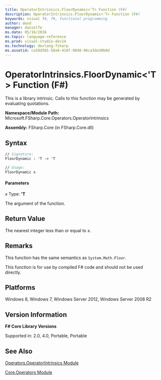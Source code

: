 ```yaml
---
title: OperatorIntrinsics.FloorDynamic<'T> Function (F#)
description: OperatorIntrinsics.FloorDynamic<'T> Function (F#)
keywords: visual f#, f#, functional programming
author: dend
manager: danielfe
ms.date: 05/16/2016
ms.topic: language-reference
ms.prod: visual-studio-dev14
ms.technology: devlang-fsharp
ms.assetid: ca58d501-58a9-418f-9898-06ca3de30b9d
---
```


# OperatorIntrinsics.FloorDynamic<'T> Function (F#)

This is a library intrinsic. Calls to this function may be generated by evaluating quotations.

**Namespace/Module Path:** Microsoft.FSharp.Core.Operators.OperatorIntrinsics

**Assembly:** FSharp.Core (in FSharp.Core.dll)


## Syntax

```fsharp
// Signature:
FloorDynamic : 'T -> 'T

// Usage:
FloorDynamic x
```

#### Parameters
*x*
Type: **'T**


The argument of the function.

## Return Value

The nearest integer less than or equal to x.

## Remarks
This function has the same semantics as `System.Math.Floor`.

This function is for use by compiled F# code and should not be used directly.

## Platforms
Windows 8, Windows 7, Windows Server 2012, Windows Server 2008 R2


## Version Information
**F# Core Library Versions**

Supported in: 2.0, 4.0, Portable, Portable

## See Also
[Operators.OperatorIntrinsics Module](Operators.OperatorIntrinsics-Module-%5BFSharp%5D.md)

[Core.Operators Module](Core.Operators-Module-%5BFSharp%5D.md)
